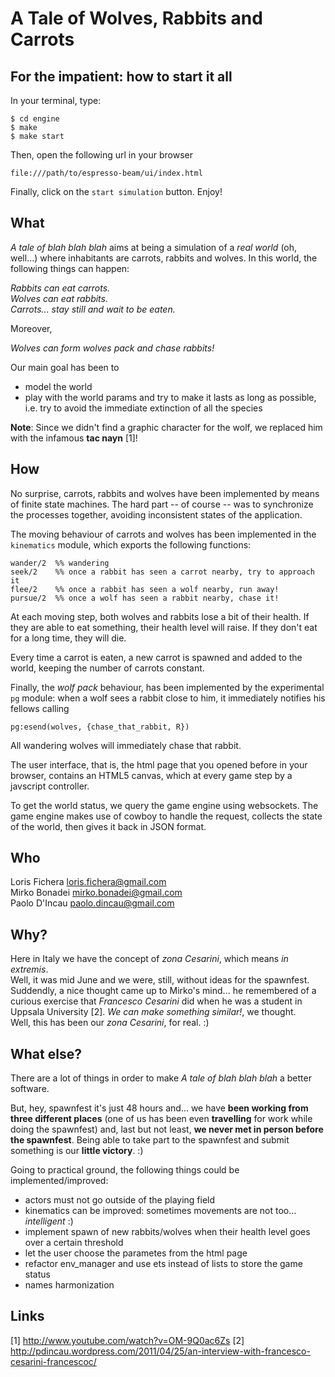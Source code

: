 A Tale of Wolves, Rabbits and Carrots
=====================================

For the impatient: how to start it all
--------------------------------------

In your terminal, type:

    $ cd engine
    $ make
    $ make start

Then, open the following url in your browser

    file:///path/to/espresso-beam/ui/index.html

Finally, click on the `start simulation` button. Enjoy!

What
----

*A tale of blah blah blah* aims at being a simulation of a *real world* (oh, well...) 
where inhabitants are carrots, rabbits and wolves.
In this world, the following things can happen:

*Rabbits can eat carrots.*  
*Wolves can eat rabbits.*  
*Carrots... stay still and wait to be eaten.*  

Moreover,

*Wolves can form wolves pack and chase rabbits!*

Our main goal has been to 

 * model the world
 * play with the world params and try to make it lasts as long as possible, i.e.
   try to avoid the immediate extinction of all the species

**Note**: Since we didn't find a graphic character for the wolf, we replaced him with the 
infamous **tac nayn** [1]!

How
---
No surprise, carrots, rabbits and wolves have been implemented by means of finite state
machines. The hard part -- of course -- was to synchronize the processes together, avoiding inconsistent states of the application.

The moving behaviour of carrots and wolves has been implemented in the `kinematics` module,
which exports the following functions:

    wander/2  %% wandering
    seek/2    %% once a rabbit has seen a carrot nearby, try to approach it
    flee/2    %% once a rabbit has seen a wolf nearby, run away!
    pursue/2  %% once a wolf has seen a rabbit nearby, chase it!

At each moving step, both wolves and rabbits lose a bit of their health.
If they are able to eat something, their health level will raise.
If they don't eat for a long time, they will die.

Every time a carrot is eaten, a new carrot is spawned and added to the world, 
keeping the number of carrots constant.

Finally, the *wolf pack* behaviour, has been implemented by the experimental
`pg` module: when a wolf sees a rabbit close to him, it immediately notifies
his fellows calling

    pg:esend(wolves, {chase_that_rabbit, R})

All wandering wolves will immediately chase that rabbit.

The user interface, that is, the html page that you opened before in your browser, 
contains an HTML5 canvas, which at every game step by a javscript controller.

To get the world status, we query the game engine using websockets.
The game engine makes use of cowboy to handle the request, collects the 
state of the world, then gives it back in JSON format.

Who
---
Loris Fichera <loris.fichera@gmail.com>   
Mirko Bonadei <mirko.bonadei@gmail.com>   
Paolo D'Incau <paolo.dincau@gmail.com>    

Why?
----

Here in Italy we have the concept of *zona Cesarini*, which means *in extremis*.   
Well, it was mid June and we were, still, without ideas for the spawnfest.   
Suddendly, a nice thought came up to Mirko's mind... he remembered of a 
curious exercise that *Francesco Cesarini* did when he was a student in Uppsala University [2].
*We can make something similar!*, we thought.  
Well, this has been our *zona Cesarini*, for real. :)

What else?
----------
There are a lot of things in order to make *A tale of blah blah blah* a better software.

But, hey, spawnfest it's just 48 hours and... we have **been working from three 
different places** (one of us has been even **travelling** for work while doing the spawnfest) and,
last but not least, **we never met in person before the spawnfest**. 
Being able to take part to the spawnfest and submit something is our **little victory**. :)

Going to practical ground, the following things could be implemented/improved:

 * actors must not go outside of the playing field
 * kinematics can be improved: sometimes movements are not too... *intelligent* :)
 * implement spawn of new rabbits/wolves when their health level goes over a certain threshold
 * let the user choose the parametes from the html page
 * refactor env_manager and use ets instead of lists to store the game status
 * names harmonization

Links
----

[1] http://www.youtube.com/watch?v=OM-9Q0ac6Zs
[2] http://pdincau.wordpress.com/2011/04/25/an-interview-with-francesco-cesarini-francescoc/